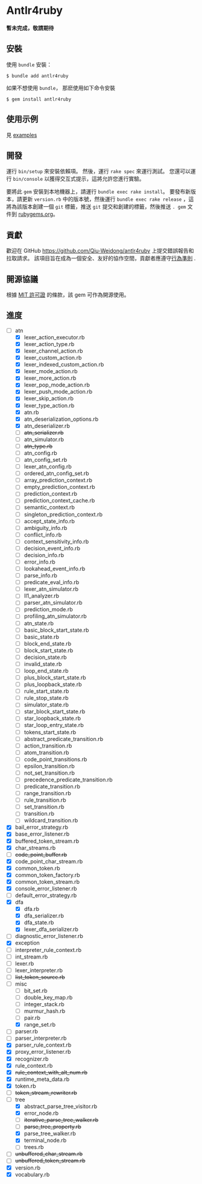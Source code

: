 # Antlr4ruby

**暫未完成，敬請期待**

## 安裝
使用 `bundle` 安裝：
```
$ bundle add antlr4ruby
```
如果不想使用 `bundle`， 那麽使用如下命令安裝
```
$ gem install antlr4ruby
```

## 使用示例
見 [examples](examples)

## 開發

運行 `bin/setup` 來安裝依賴項。 然後，運行 `rake spec` 來運行測試。 您還可以運行 `bin/console` 以獲得交互式提示，這將允許您進行實驗。

要將此 `gem` 安裝到本地機器上，請運行 `bundle exec rake install`。 要發布新版本，請更新 `version.rb` 中的版本號，然後運行 `bundle exec rake release` ，這將為該版本創建一個 `git` 標籤，推送 `git` 提交和創建的標籤，然後推送 `. gem` 文件到 [rubygems.org](https://rubygems.org)。

## 貢獻

歡迎在 GitHub https://github.com/Qiu-Weidong/antlr4ruby 上提交錯誤報告和拉取請求。 該項目旨在成為一個安全、友好的協作空間，貢獻者應遵守[行為準則](https://github.com/Qiu-Weidong/antlr4ruby/blob/master/CODE_OF_CONDUCT.md) .

## 開源協議

根據 [MIT 許可證](https://opensource.org/licenses/MIT) 的條款，該 gem 可作為開源使用。

## 進度
- [ ] atn
  - [X] lexer_action_executor.rb
  - [x] lexer_action_type.rb
  - [x] lexer_channel_action.rb
  - [x] lexer_custom_action.rb
  - [x] lexer_indexed_custom_action.rb
  - [x] lexer_mode_action.rb
  - [x] lexer_more_action.rb
  - [x] lexer_pop_mode_action.rb
  - [x] lexer_push_mode_action.rb
  - [x] lexer_skip_action.rb
  - [x] lexer_type_action.rb
  - [x] atn.rb
  - [x] atn_deserialization_options.rb
  - [x] atn_deserializer.rb
  - [ ] ~~atn_serializer.rb~~
  - [ ] atn_simulator.rb
  - [ ] ~~atn_type.rb~~
  - [ ] atn_config.rb
  - [ ] atn_config_set.rb
  - [ ] lexer_atn_config.rb
  - [ ] ordered_atn_config_set.rb
  - [ ] array_prediction_context.rb
  - [ ] empty_prediction_context.rb
  - [ ] prediction_context.rb
  - [ ] prediction_context_cache.rb
  - [ ] semantic_context.rb
  - [ ] singleton_prediction_context.rb
  - [ ] accept_state_info.rb
  - [ ] ambiguity_info.rb
  - [ ] conflict_info.rb
  - [ ] context_sensitivity_info.rb
  - [ ] decision_event_info.rb
  - [ ] decision_info.rb
  - [ ] error_info.rb
  - [ ] lookahead_event_info.rb
  - [ ] parse_info.rb
  - [ ] predicate_eval_info.rb
  - [ ] lexer_atn_simulator.rb
  - [ ] ll1_analyzer.rb
  - [ ] parser_atn_simulator.rb
  - [ ] prediction_mode.rb
  - [ ] profiling_atn_simulator.rb
  - [ ] atn_state.rb
  - [ ] basic_block_start_state.rb
  - [ ] basic_state.rb
  - [ ] block_end_state.rb
  - [ ] block_start_state.rb
  - [ ] decision_state.rb
  - [ ] invalid_state.rb
  - [ ] loop_end_state.rb
  - [ ] plus_block_start_state.rb
  - [ ] plus_loopback_state.rb
  - [ ] rule_start_state.rb
  - [ ] rule_stop_state.rb
  - [ ] simulator_state.rb
  - [ ] star_block_start_state.rb
  - [ ] star_loopback_state.rb
  - [ ] star_loop_entry_state.rb
  - [ ] tokens_start_state.rb
  - [ ] abstract_predicate_transition.rb
  - [ ] action_transition.rb
  - [ ] atom_transition.rb
  - [ ] code_point_transitions.rb
  - [ ] epsilon_transition.rb
  - [ ] not_set_transition.rb
  - [ ] precedence_predicate_transition.rb
  - [ ] predicate_transition.rb
  - [ ] range_transition.rb
  - [ ] rule_transition.rb
  - [ ] set_transition.rb
  - [ ] transition.rb
  - [ ] wildcard_transition.rb
- [x] bail_error_strategy.rb
- [x] base_error_listener.rb
- [x] buffered_token_stream.rb
- [x] char_streams.rb
- [ ] ~~code_point_buffer.rb~~
- [x] code_point_char_stream.rb
- [x] common_token.rb
- [x] common_token_factory.rb
- [x] common_token_stream.rb
- [x] console_error_listener.rb
- [ ] default_error_strategy.rb
- [x] dfa
  - [x] dfa.rb
  - [x] dfa_serializer.rb
  - [x] dfa_state.rb
  - [x] lexer_dfa_serializer.rb
- [ ] diagnostic_error_listener.rb
- [x] exception
- [ ] interpreter_rule_context.rb
- [ ] int_stream.rb
- [ ] lexer.rb
- [ ] lexer_interpreter.rb
- [ ] ~~list_token_source.rb~~
- [ ] misc
  - [ ] bit_set.rb
  - [ ] double_key_map.rb
  - [ ] integer_stack.rb
  - [ ] murmur_hash.rb
  - [ ] pair.rb
  - [x] range_set.rb
- [ ] parser.rb
- [ ] parser_interpreter.rb
- [x] parser_rule_context.rb
- [x] proxy_error_listener.rb
- [x] recognizer.rb
- [x] rule_context.rb
- [x] ~~rule_context_with_alt_num.rb~~
- [x] runtime_meta_data.rb
- [x] token.rb
- [ ] ~~token_stream_rewriter.rb~~
- [ ] tree
  - [x] abstract_parse_tree_visitor.rb
  - [x] error_node.rb
  - [ ] ~~iterative_parse_tree_walker.rb~~
  - [ ] ~~parse_tree_property.rb~~
  - [x] parse_tree_walker.rb
  - [x] terminal_node.rb
  - [ ] trees.rb
- [ ] ~~unbuffered_char_stream.rb~~
- [ ] ~~unbuffered_token_stream.rb~~
- [x] version.rb
- [x] vocabulary.rb